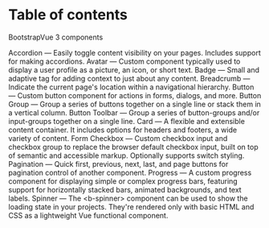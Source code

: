 # Table of contents

BootstrapVue 3 components

<ClientOnly>
    <b-list-group>
        <b-list-group-item>
            <RouterLink to="./Accordion.html">Accordion</RouterLink> — Easily toggle content visibility on your pages. Includes support for making accordions.
        </b-list-group-item>
        <b-list-group-item>
            <RouterLink to="./Avatar.html">Avatar</RouterLink> — Custom component typically used to display a user profile as a picture, an icon, or short text.
        </b-list-group-item>
        <b-list-group-item>
            <RouterLink to="./Badge.html">Badge</RouterLink> — Small and adaptive tag for adding context to just about any content.
        </b-list-group-item>
        <b-list-group-item>
            <RouterLink to="./Breadcrumb.html">Breadcrumb</RouterLink> — Indicate the current page's location within a navigational hierarchy.
        </b-list-group-item>
        <b-list-group-item>
            <RouterLink to="./Button.html">Button</RouterLink> — Custom button component for actions in forms, dialogs, and more.
        </b-list-group-item>
        <b-list-group-item>
            <RouterLink to="./ButtonGroup.html">Button Group</RouterLink> — Group a series of buttons together on a single line or stack them in a vertical column.
        </b-list-group-item>
        <b-list-group-item>
            <RouterLink to="./ButtonToolbar.html">Button Toolbar</RouterLink> — Group a series of button-groups and/or input-groups together on a single line.
        </b-list-group-item>
        <b-list-group-item>
            <RouterLink to="./Card.html">Card</RouterLink> — A flexible and extensible content container. It includes options for headers and footers, a wide variety of content.
        </b-list-group-item>
        <b-list-group-item>
            <RouterLink to="./FormCheckbox.html">Form Checkbox</RouterLink> — Custom checkbox input and checkbox group to replace the browser default checkbox input, built on top of semantic and accessible markup. Optionally supports switch styling.
        </b-list-group-item>
        <b-list-group-item>
            <RouterLink to="./Pagination.html">Pagination</RouterLink> — Quick first, previous, next, last, and page buttons for pagination control of another component.
        </b-list-group-item>
        <b-list-group-item>
            <RouterLink to="./Progress.html">Progress</RouterLink> — A custom progress component for displaying simple or complex progress bars, featuring support for horizontally stacked bars, animated backgrounds, and text labels.
        </b-list-group-item>
        <b-list-group-item>
            <RouterLink to="./Spinners.html">Spinner</RouterLink> — The &lt;b-spinner&gt; component can be used to show the loading state in your projects. They're rendered only with basic HTML and CSS as a lightweight Vue functional component.
        </b-list-group-item>
    </b-list-group>
</ClientOnly>
